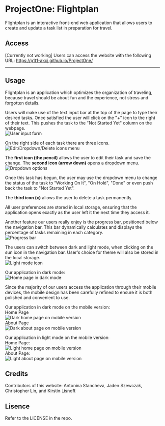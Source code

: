 # ProjectOne: Flightplan

Flightplan is an interactive front-end web application that allows users to create and update a task list in preparation for travel. 

## Access 

[Currently not working] Users can access the website with the following URL: https://p1t1-akcj.github.io/ProjectOne/

****

## Usage

Flightplan is an application which optimizes the organization of traveling, because travel should be about fun and the experience, not stress and forgotten details.

Users will make use of the text input bar at the top of the page to type their desired tasks. Once satisfied the user will click on the "+" icon to the right of their text. This pushes the task to the "Not Started Yet" column on the webpage.\
![User input form](./readme-images/image-1.png)

On the right side of each task there are three icons.\
![Edit/Dropdown/Delete icons menu](./readme-images/image-3.png)

The **first icon (the pencil)** allows the user to edit their task and save the change.
The **second icon (arrow down)** opens a dropdown menu.\
![Dropdown options](./readme-images/image-2.png)

Once this task has begun, the user may use the dropdown menu to change the status of the task to "Working On It", "On Hold", "Done" or even push back the task to "Not Started Yet".

The **third icon (x)** allows the user to delete a task permanently.

All user preferences are stored in local storage, ensuring that the application opens exactly as the user left it the next time they access it.

Another feature our users really enjoy is the progress bar, positioned below the navigation bar. This bar dynamically calculates and displays the percentage of tasks remaining in each category.\
![Progress bar](./readme-images/image-4.png)

The users can switch between dark and light mode, when clicking on the sun icon in the navigation bar. User's choice for theme will also be stored in the local storage.\
![Light mode icon](./readme-images/image-5.png)

Our application in dark mode:\
![Home page in dark mode](./readme-images/image-6.png)

Since the majority of our users access the application through their mobile devices, the mobile design has been carefully refined to ensure it is both polished and convenient to use.

Our application in dark mode on the mobile version:\
Home Page\
![Dark home page on mobile version](./readme-images/dark-home.png) \
About Page\
![Dark about page on mobile version](./readme-images/dark-about.png)

Our application in light mode on the mobile version:\
Home Page:\
![Light home page on mobile version](./readme-images/light-home.png) \
About Page:\
![Light about page on mobile version](./readme-images/light-home.png)
## Credits
Contributors of this website: Antonina Stancheva, Jaden Szewczak, Christopher Lin, and Kirstin Lisnoff.

## Lisence

Refer to the LICENSE in the repo. 
